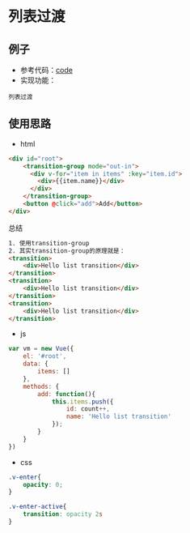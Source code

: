 # 列表过渡

## 例子
- 参考代码：[code](https://github.com/BnuzLeo/vue-start/blob/master/animation/list_transition/list_transition.html)
- 实现功能：
```text
列表过渡
```

## 使用思路
- html
```html
<div id="root">
	<transition-group mode="out-in">
	  <div v-for="item in items" :key="item.id">
	  	<div>{{item.name}}</div>	
	  </div>
	</transition-group>
	<button @click="add">Add</button>
</div>
```
总结
```html
1. 使用transition-group
2. 其实transition-group的原理就是：
<transition>
	<div>Hello list transition</div>
</transition>
<transition>
	<div>Hello list transition</div>
</transition>
<transition>
	<div>Hello list transition</div>
</transition>
```

- js
```js
var vm = new Vue({
	el: '#root',
	data: {
		items: []
	},
	methods: {
		add: function(){
			this.items.push({
				id: count++,
				name: 'Hello list transition'
			});
		}
	}
})
```

- css
```css
.v-enter{
	opacity: 0;
}

.v-enter-active{
	transition: opacity 2s
}
```
